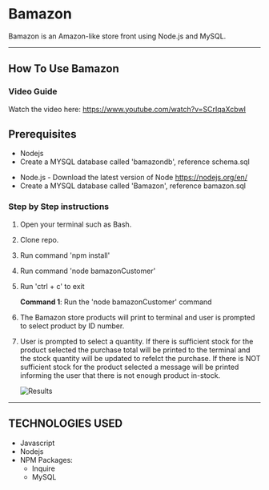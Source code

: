# Bamazon
Bamazon is an Amazon-like store front using Node.js and MySQL.

- - -
## How To Use Bamazon
### **Video Guide**

Watch the video here: https://www.youtube.com/watch?v=SCrIqaXcbwI 

## Prerequisites
* Nodejs
* Create a MYSQL database called 'bamazondb', reference schema.sql
- Node.js - Download the latest version of Node https://nodejs.org/en/
- Create a MYSQL database called 'Bamazon', reference bamazon.sql

### **Step by Step instructions**

1. Open your terminal such as Bash.
2. Clone repo.
3. Run command 'npm install'
4. Run command 'node bamazonCustomer'
5. Run 'ctrl + c' to exit

    **Command 1**: Run the 'node bamazonCustomer' command
    
1. The Bamazon store products will print to terminal and user is prompted to select product by ID number.
2. User is prompted to select a quantity. If there is sufficient stock for the product selected the purchase total will be printed to the terminal and the stock quantity will be updated to refelct the purchase. If there is NOT sufficient stock for the product selected a message will be printed informing the user that there is not enough product in-stock.
    
    ![Results](/Screenshots/concert-this.PNG)

- - -

## TECHNOLOGIES USED
* Javascript
* Nodejs
* NPM Packages:
    * Inquire
    * MySQL
